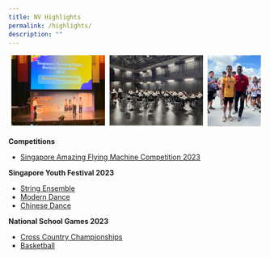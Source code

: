 ```yaml
---
title: NV Highlights
permalink: /highlights/
description: ""
---
```

![](/images/highlightscollage.JPG)

**Competitions**
* [Singapore Amazing Flying Machine Competition 2023](safmc2023)

 **Singapore Youth Festival 2023**
* [String Ensemble](syf2023strings)
* [Modern Dance](https://northvistasec.moe.edu.sg/highlights/moderndancesyf2023/)
* [Chinese Dance](https://northvistasec.moe.edu.sg/highlights/chinesedancesyf2023/)

**National School Games 2023**
* [Cross Country Championships](crosscountry)
* [Basketball](https://northvistasec.moe.edu.sg/highlights/nsgbasketball/)